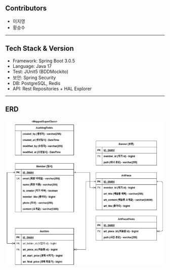 ## Contributors
- 이지영
- 황승수

<hr/>

## Tech Stack & Version
- Framework: Spring Boot 3.0.5
- Language: Java 17
- Test: JUnit5 (BDDMockito)
- 보안: Spring Security
- DB: PostgreSQL, Redis
- API: Rest Repositories + HAL Explorer

<hr/>

## ERD
![](document/artfolio_erd.png)